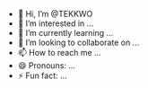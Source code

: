 - 👋 Hi, I’m @TEKKWO
- 👀 I’m interested in ...
- 🌱 I’m currently learning ...
- 💞️ I’m looking to collaborate on ...
- 📫 How to reach me ...
- 😄 Pronouns: ...
- ⚡ Fun fact: ...

<!---
TEKKWO/TEKKWO is a ✨ special ✨ repository because its `README.md` (this file) appears on your GitHub profile.
You can click the Preview link to take a look at your changes.
--->
